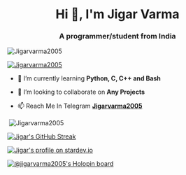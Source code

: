 <h1 align="center">Hi 👋, I'm Jigar Varma</h1>
<h3 align="center">A programmer/student from India</h3>

<p align="left"> <img src="https://komarev.com/ghpvc/?username=Jigarvarma2005&label=Profile%20views&color=0e75b6&style=flat" alt="Jigarvarma2005" /> </p>

<p align="left"> <a href="https://github.com/Jigarvarma2005"><img src="https://github-profile-trophy.vercel.app/?username=Jigarvarma2005" alt="Jigarvarma2005" /></a> </p>

- 🌱 I’m currently learning **Python, C, C++ and Bash**

- 👯 I’m looking to collaborate on **Any Projects**

- 📫 Reach Me In Telegram **[Jigarvarma2005](https://telegram.me/Jigarvarma2005)**


<p>&nbsp;<img align="center" src="https://github-readme-stats.vercel.app/api?username=Jigarvarma2005&show_icons=true&locale=en&count_private=true&theme=radical" alt="Jigarvarma2005" /></p>

[![Jigar's GitHub Streak](https://github-readme-streak-stats.herokuapp.com?user=Jigarvarma2005&theme=aura-dark&hide_border=true&date_format=j%20M%5B%20Y%5D&type=png)](https://git.io/streak-stats)

[![Jigar's profile on stardev.io](https://stardev.io/developers/Jigarvarma2005/badge/languages/locality.svg)](https://stardev.io/developers/Jigarvarma2005)

[![@jigarvarma2005's Holopin board](https://holopin.me/jigarvarma2005)](https://holopin.io/@jigarvarma2005)
